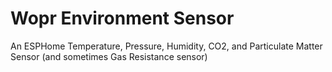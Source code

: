 # Wopr Environment Sensor
An ESPHome Temperature, Pressure, Humidity, CO2, and Particulate Matter Sensor (and sometimes Gas Resistance sensor)
